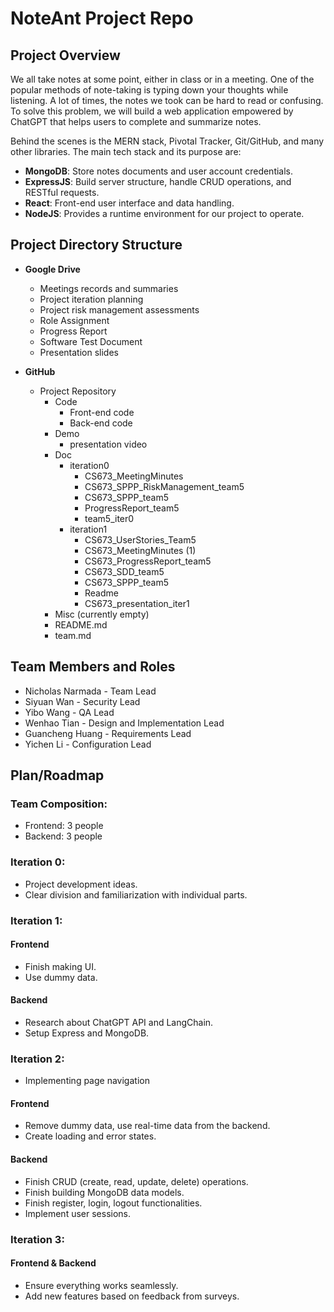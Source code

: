 # NoteAnt Project Repo

## Project Overview

We all take notes at some point, either in class or in a meeting. One of the popular methods of note-taking is typing down your thoughts while listening. A lot of times, the notes we took can be hard to read or confusing. To solve this problem, we will build a web application empowered by ChatGPT that helps users to complete and summarize notes.

Behind the scenes is the MERN stack, Pivotal Tracker, Git/GitHub, and many other libraries. The main tech stack and its purpose are:

- **MongoDB**: Store notes documents and user account credentials.
- **ExpressJS**: Build server structure, handle CRUD operations, and RESTful requests.
- **React**: Front-end user interface and data handling.
- **NodeJS**: Provides a runtime environment for our project to operate.

## Project Directory Structure

- **Google Drive**

  - Meetings records and summaries
  - Project iteration planning
  - Project risk management assessments
  - Role Assignment
  - Progress Report
  - Software Test Document
  - Presentation slides

- **GitHub**
  - Project Repository
    - Code
      - Front-end code
      - Back-end code
    - Demo
      - presentation video
    - Doc
      - iteration0
        - CS673_MeetingMinutes
        - CS673_SPPP_RiskManagement_team5
        - CS673_SPPP_team5
        - ProgressReport_team5
        - team5_iter0
      - iteration1
        - CS673_UserStories_Team5
        - CS673_MeetingMinutes (1)
        - CS673_ProgressReport_team5
        - CS673_SDD_team5
        - CS673_SPPP_team5
        - Readme
        - CS673_presentation_iter1
    - Misc (currently empty)
    - README.md
    - team.md

## Team Members and Roles

- Nicholas Narmada - Team Lead
- Siyuan Wan - Security Lead
- Yibo Wang - QA Lead
- Wenhao Tian - Design and Implementation Lead
- Guancheng Huang - Requirements Lead
- Yichen Li - Configuration Lead

## Plan/Roadmap

### Team Composition:

- Frontend: 3 people
- Backend: 3 people

### Iteration 0:

- Project development ideas.
- Clear division and familiarization with individual parts.

### Iteration 1:

#### Frontend

- Finish making UI.
- Use dummy data.

#### Backend

- Research about ChatGPT API and LangChain.
- Setup Express and MongoDB.

### Iteration 2:

- Implementing page navigation

#### Frontend

- Remove dummy data, use real-time data from the backend.
- Create loading and error states.

#### Backend

- Finish CRUD (create, read, update, delete) operations.
- Finish building MongoDB data models.
- Finish register, login, logout functionalities.
- Implement user sessions.

### Iteration 3:

#### Frontend & Backend

- Ensure everything works seamlessly.
- Add new features based on feedback from surveys.
